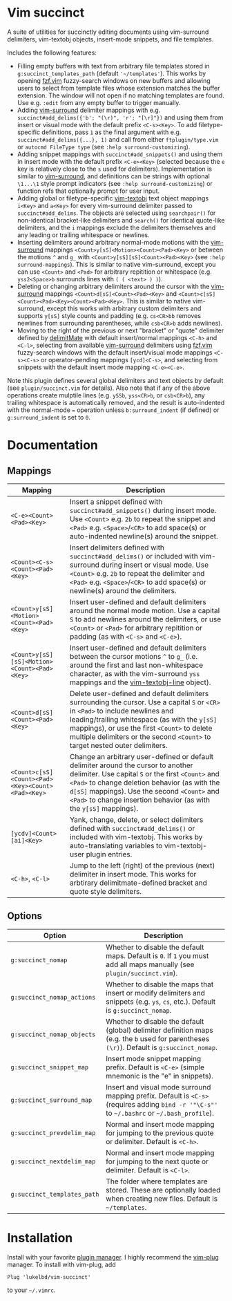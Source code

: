 Vim succinct
============

A suite of utilities for succinctly editing documents using vim-surround delimiters,
vim-textobj objects, insert-mode snippets, and file templates.

Includes the following features:

* Filling empty buffers with text from arbitrary file templates stored in
  `g:succinct_templates_path` (default `'~/templates'`). This works by opening [fzf.vim](https://github.com/junegunn/fzf.vim)
  fuzzy-search windows on new buffers and allowing users to select from template files
  whose extension matches the buffer extension. The window will not open if no matching
  templates are found. Use e.g. `:edit` from any empty buffer to trigger manually.
* Adding [vim-surround](https://github.com/tpope/vim-surround) delimiter mappings with e.g. `succinct#add_delims({'b': "(\r)", 'r': "[\r]"})`
  and using them from insert or visual mode with the default prefix `<C-s><Key>`. To
  add filetype-specific definitions, pass `1` as the final argument with e.g.
  `succinct#add_delims({...}, 1)` and call from either `ftplugin/type.vim` or
  `autocmd FileType type` (see `:help surround-customizing`).
* Adding snippet mappings with `succinct#add_snippets()` and using them in insert
  mode with the default prefix `<C-e><Key>` (selected because the `e` key is relatively
  close to the `s` used for delimiters). Implementation is similar to [vim-surround](https://github.com/tpope/vim-surround),
  and definitions can be strings with optional `\1...\1` style prompt indicators (see
  `:help surround-customizing`) or function refs that optionally prompt for user input.
* Adding global or filetype-specific [vim-textobj](https://github.com/kana/vim-textobj-user) text object mappings `i<Key>` and
  `a<Key>` for every vim-surround delimiter passed to `succinct#add_delims`. The
  objects are selected using `searchpair()` for non-identical bracket-like delimiters
  and `search()` for identical quote-like delimiters, and the `i` mappings exclude
  the delimiters themselves and any leading or trailing whitespace or newlines.
* Inserting delimiters around arbitrary normal-mode motions with the [vim-surround](https://github.com/tpope/vim-surround) mappings
  `<Count>y[sS]<Motion><Count><Pad><Key>` or between the motions `^` and `g_` with
  `<Count>y[sS][sS]<Count><Pad><Key>` (see `:help surround-mappings`). This is similar to
  native vim-surround, except you can use `<Count>` and `<Pad>` for arbitrary repitition
  or whitespace (e.g. `yss2<Space>b` surrounds lines with `( ( <text> ) )`).
* Deleting or changing arbitrary delimiters around the cursor with the [vim-surround](https://github.com/tpope/vim-surround)
  mappings `<Count>d[sS]<Count><Pad><Key>` and `<Count>c[sS]<Count><Pad><Key><Count><Pad><Key>`.
  This is similar to native vim-surround, except this works with arbitrary custom
  delimiters and supports `y[sS]` style counts and padding (e.g. `cs<CR>bb` removes
  newlines from surrounding parentheses, while `csb<CR>b` adds newlines).
* Moving to the right of the previous or next "bracket" or "quote" delimiter defined
  by [delimitMate](https://github.com/Raimondi/delimitMate) with default insert/normal mappings `<C-h>` and `<C-l>`, selecting from
  available [vim-surround](https://github.com/tpope/vim-surround) delimiters using [fzf.vim](https://github.com/junegunn/fzf.vim) fuzzy-search windows with the default
  insert/visual mode mappings `<C-s><C-s>` or operator-pending mappings `[ycd]<C-s>`,
  and selecting from snippets with the default insert mode mapping `<C-e><C-e>`.

Note this plugin defines several global delimiters and text objects by default (see
`plugin/succinct.vim` for details). Also note that if any of the above operations
create mulptile lines (e.g. `ySSb`, `yss<CR>b`, or `csb<CR>b`), any trailing whitespace
is automatically removed, and the result is auto-indented with the normal-mode `=`
operation unless `b:surround_indent` (if defined) or `g:surround_indent` is set to `0`.

Documentation
=============

Mappings
--------

| Mapping | Description |
| ---- | ---- |
| `<C-e><Count><Pad><Key>` | Insert a snippet defined with `succinct#add_snippets()` during insert mode. Use `<Count>` e.g. `2b` to repeat the snippet and `<Pad>` e.g. `<Space>`/`<CR>` to add space(s) or auto-indented newline(s) around the snippet. |
| `<Count><C-s><Count><Pad><Key>` | Insert delimiters defined with `succinct#add_delims()` or included with vim-surround during insert or visual mode. Use `<Count>` e.g. `2b` to repeat the delimiter and `<Pad>` e.g. `<Space>`/`<CR>` to add space(s) or newline(s) around the delimiters. |
| `<Count>y[sS]<Motion><Count><Pad><Key>` | Insert user-defined and default delimiters around the normal mode motion. Use a capital `S` to add newlines around the delimiters, or use `<Count>` or `<Pad>` for arbitrary repitition or padding (as with `<C-s>` and `<C-e>`). |
| `<Count>y[sS][sS]<Motion><Count><Pad><Key>` | Insert user-defined and default delimiters between the cursor motions `^` to `g_` (i.e. around the first and last non-whitespace character, as with the vim-surround `yss` mappings and the [vim-textobj-line](https://github.com/kana/vim-textobj-line) object). |
| `<Count>d[sS]<Count><Pad><Key>` | Delete user-defined and default delimiters surrounding the cursor. Use a capital `S` or `<CR>` in `<Pad>` to include newlines and leading/trailing whitespace (as with the `y[sS]` mappings), or use the first `<Count>` to delete multiple delimiters or the second `<Count>` to target nested outer delimiters. |
| `<Count>c[sS]<Count><Pad><Key><Count><Pad><Key>` | Change an arbitrary user-defined or default delimiter around the cursor to another delimiter. Use capital `S` or the first `<Count>` and `<Pad>` to change deletion behavior (as with the `d[sS]` mappings). Use the second `<Count>` and `<Pad>` to change insertion behavior (as with the `y[sS]` mappings).
| `[ycdv]<Count>[ai]<Key>` | Yank, change, delete, or select delimiters defined with `succinct#add_delims()` or included with vim-textobj. This works by auto-translating variables to vim-textobj-user plugin entries. |
| `<C-h>`, `<C-l>` | Jump to the left (right) of the previous (next) delimiter in insert mode. This works for arbtirary delimitmate-defined bracket and quote style delimiters. |

Options
-------

| Option | Description |
| ---- | ---- |
| `g:succinct_nomap` | Whether to disable the default maps. Default is `0`. If `1` you must add all maps manually (see `plugin/succinct.vim`). |
| `g:succinct_nomap_actions` | Whether to disable the maps that insert or modify delimiters and snippets (e.g. `ys`, `cs`, etc.). Default is `g:succinct_nomap`. |
| `g:succinct_nomap_objects` | Whether to disable the default (global) delimiter definition maps (e.g. the `b` used for parentheses `(\r)`). Default is `g:succinct_nomap`. |
| `g:succinct_snippet_map` | Insert mode snippet mapping prefix. Default is `<C-e>` (simple mnemonic is the "e" in snippets). |
| `g:succinct_surround_map` | Insert and visual mode surround mapping prefix. Default is `<C-s>` (requires adding `bind -r '"\C-s"'` to `~/.bashrc` or `~/.bash_profile`). |
| `g:succinct_prevdelim_map` | Normal and insert mode mapping for jumping to the previous quote or delimiter. Default is `<C-h>`. |
| `g:succinct_nextdelim_map` | Normal and insert mode mapping for jumping to the next quote or delimiter. Default is `<C-l>`. |
| `g:succinct_templates_path` | The folder where templates are stored. These are optionally loaded when creating new files. Default is `~/templates`. |

Installation
============

Install with your favorite [plugin manager](https://vi.stackexchange.com/q/388/8084).
I highly recommend the [vim-plug](https://github.com/junegunn/vim-plug) manager.
To install with vim-plug, add
```
Plug 'lukelbd/vim-succinct'
```
to your `~/.vimrc`.

